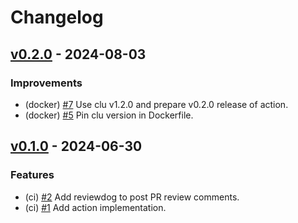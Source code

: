 <!--
This changelog was created using the `clu` binary
(https://github.com/MalteHerrmann/changelog-utils).
-->
# Changelog

## [v0.2.0](https://github.com/MalteHerrmann/changelog-lint-action/releases/tag/v0.2.0) - 2024-08-03

### Improvements

- (docker) [#7](https://github.com/MalteHerrmann/changelog-lint-action/pull/7) Use clu v1.2.0 and prepare v0.2.0 release of action.
- (docker) [#5](https://github.com/MalteHerrmann/changelog-lint-action/pull/5) Pin clu version in Dockerfile.

## [v0.1.0](https://github.com/MalteHerrmann/changelog-lint-action/releases/tag/v0.1.0) - 2024-06-30

### Features

- (ci) [#2](https://github.com/MalteHerrmann/changelog-lint-action/pull/2) Add reviewdog to post PR review comments.
- (ci) [#1](https://github.com/MalteHerrmann/changelog-lint-action/pull/1) Add action implementation.
